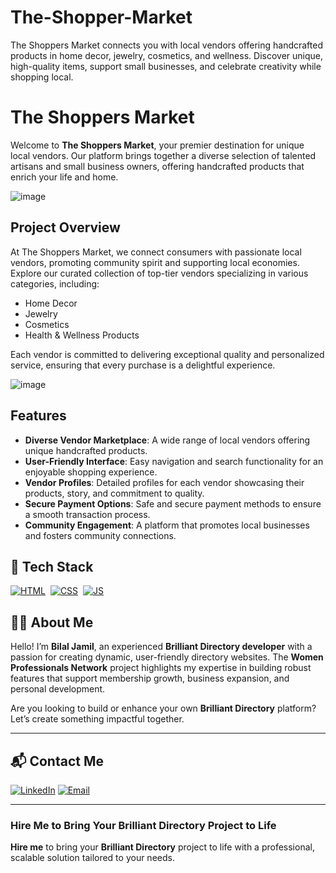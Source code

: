 # The-Shopper-Market
The Shoppers Market connects you with local vendors offering handcrafted products in home decor, jewelry, cosmetics, and wellness. Discover unique, high-quality items, support small businesses, and celebrate creativity while shopping local.
# The Shoppers Market

Welcome to **The Shoppers Market**, your premier destination for unique local vendors. Our platform brings together a diverse selection of talented artisans and small business owners, offering handcrafted products that enrich your life and home.

![image](https://github.com/user-attachments/assets/2d00e5c9-8c11-4af8-b938-5cb3170bdd7a)

## Project Overview

At The Shoppers Market, we connect consumers with passionate local vendors, promoting community spirit and supporting local economies. Explore our curated collection of top-tier vendors specializing in various categories, including:

- Home Decor
- Jewelry
- Cosmetics
- Health & Wellness Products

Each vendor is committed to delivering exceptional quality and personalized service, ensuring that every purchase is a delightful experience.


![image](https://github.com/user-attachments/assets/d8b2703f-6315-4132-8b72-e30811bfbc9e)

## Features

- **Diverse Vendor Marketplace**: A wide range of local vendors offering unique handcrafted products.
- **User-Friendly Interface**: Easy navigation and search functionality for an enjoyable shopping experience.
- **Vendor Profiles**: Detailed profiles for each vendor showcasing their products, story, and commitment to quality.
- **Secure Payment Options**: Safe and secure payment methods to ensure a smooth transaction process.
- **Community Engagement**: A platform that promotes local businesses and fosters community connections.

## 📌 Tech Stack
[![HTML](https://img.shields.io/badge/html5%20-%23E34F26.svg?&style=for-the-badge&logo=html5&logoColor=white)](https://github.com/yourusername/Baby-Support-Services/search?l=html)&nbsp;
[![CSS](https://img.shields.io/badge/css3%20-%231572B6.svg?&style=for-the-badge&logo=css3&logoColor=white)](https://github.com/yourusername/Baby-Support-Services/search?l=css)&nbsp;
[![JS](https://img.shields.io/badge/javascript%20-%23323330.svg?&style=for-the-badge&logo=javascript&logoColor=%23F7DF1E)](https://github.com/yourusername/Baby-Support-Services/search?l=javascript)


## 👨‍💻 About Me

Hello! I’m **Bilal Jamil**, an experienced **Brilliant Directory developer** with a passion for creating dynamic, user-friendly directory websites. The **Women Professionals Network** project highlights my expertise in building robust features that support membership growth, business expansion, and personal development.

Are you looking to build or enhance your own **Brilliant Directory** platform? Let’s create something impactful together.

---

## 📬 Contact Me

[![LinkedIn](https://img.shields.io/badge/LinkedIn-Connect-blue?style=for-the-badge&logo=linkedin)](https://www.linkedin.com/in/sajid-jameel-721256178/)
[![Email](https://img.shields.io/badge/Email-Contact%20Me-orange?style=for-the-badge&logo=gmail)](mailto:sajidjamil.met@gmail.com)

---



### **Hire Me to Bring Your Brilliant Directory Project to Life**

**Hire me** to bring your **Brilliant Directory** project to life with a professional, scalable solution tailored to your needs.

